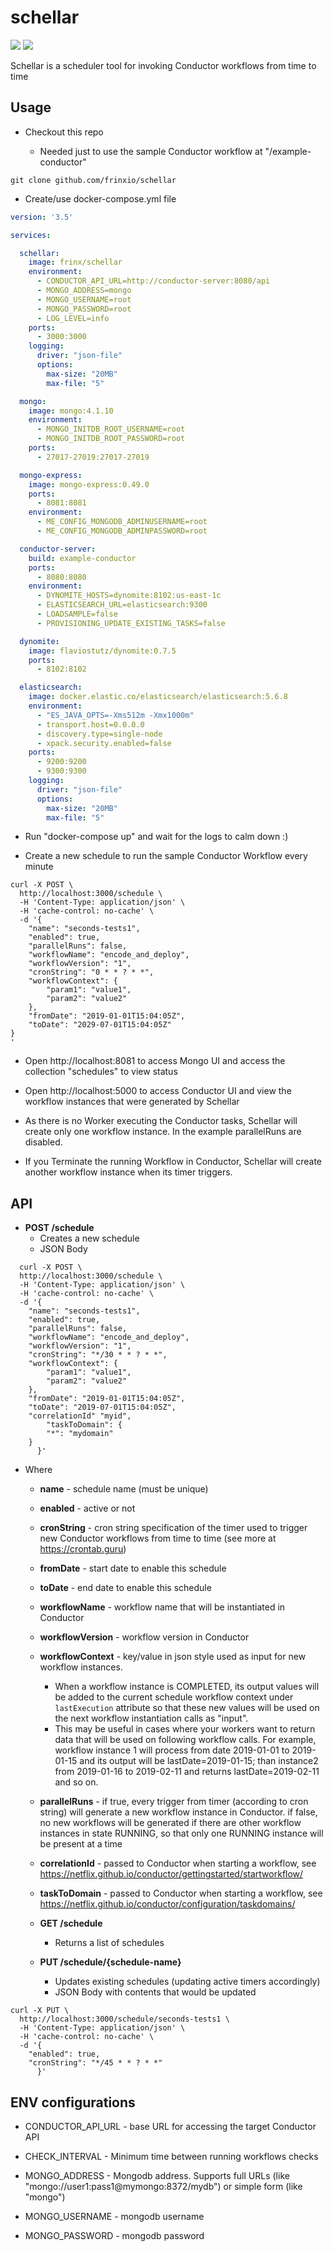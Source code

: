 # schellar

[<img src="https://img.shields.io/docker/pulls/frinx/schellar"/>](https://hub.docker.com/r/frinx/schellar)
[<img src="https://img.shields.io/docker/automated/frinx/schellar"/>](https://hub.docker.com/r/frinx/schellar)

Schellar is a scheduler tool for invoking Conductor workflows from time to time

## Usage

* Checkout this repo

  * Needed just to use the sample Conductor workflow at "/example-conductor"

```
git clone github.com/frinxio/schellar

```

* Create/use docker-compose.yml file

```yml
version: '3.5'

services:

  schellar:
    image: frinx/schellar
    environment:
      - CONDUCTOR_API_URL=http://conductor-server:8080/api
      - MONGO_ADDRESS=mongo
      - MONGO_USERNAME=root
      - MONGO_PASSWORD=root
      - LOG_LEVEL=info
    ports:
      - 3000:3000
    logging:
      driver: "json-file"
      options:
        max-size: "20MB"
        max-file: "5"

  mongo:
    image: mongo:4.1.10
    environment:
      - MONGO_INITDB_ROOT_USERNAME=root
      - MONGO_INITDB_ROOT_PASSWORD=root
    ports:
      - 27017-27019:27017-27019

  mongo-express:
    image: mongo-express:0.49.0
    ports:
      - 8081:8081
    environment:
      - ME_CONFIG_MONGODB_ADMINUSERNAME=root
      - ME_CONFIG_MONGODB_ADMINPASSWORD=root

  conductor-server:
    build: example-conductor
    ports:
      - 8080:8080
    environment:
      - DYNOMITE_HOSTS=dynomite:8102:us-east-1c
      - ELASTICSEARCH_URL=elasticsearch:9300
      - LOADSAMPLE=false
      - PROVISIONING_UPDATE_EXISTING_TASKS=false

  dynomite:
    image: flaviostutz/dynomite:0.7.5
    ports:
      - 8102:8102

  elasticsearch:
    image: docker.elastic.co/elasticsearch/elasticsearch:5.6.8
    environment:
      - "ES_JAVA_OPTS=-Xms512m -Xmx1000m"
      - transport.host=0.0.0.0
      - discovery.type=single-node
      - xpack.security.enabled=false
    ports:
      - 9200:9200
      - 9300:9300
    logging:
      driver: "json-file"
      options:
        max-size: "20MB"
        max-file: "5"

```

* Run "docker-compose up" and wait for the logs to calm down :)

* Create a new schedule to run the sample Conductor Workflow every minute

```
curl -X POST \
  http://localhost:3000/schedule \
  -H 'Content-Type: application/json' \
  -H 'cache-control: no-cache' \
  -d '{
	"name": "seconds-tests1",
	"enabled": true,
	"parallelRuns": false,
	"workflowName": "encode_and_deploy",
	"workflowVersion": "1",
	"cronString": "0 * * ? * *",
	"workflowContext": {
		"param1": "value1",
		"param2": "value2"
	},
	"fromDate": "2019-01-01T15:04:05Z",
	"toDate": "2029-07-01T15:04:05Z"
}
'
```

* Open http://localhost:8081 to access Mongo UI and access the collection "schedules" to view status

* Open http://localhost:5000 to access Conductor UI and view the workflow instances that were generated by Schellar

* As there is no Worker executing the Conductor tasks, Schellar will create only one workflow instance. In the example parallelRuns are disabled.

* If you Terminate the running Workflow in Conductor, Schellar will create another workflow instance when its timer triggers.

## API

  * **POST /schedule**
    * Creates a new schedule
    * JSON Body

```shell
  curl -X POST \
  http://localhost:3000/schedule \
  -H 'Content-Type: application/json' \
  -H 'cache-control: no-cache' \
  -d '{
	"name": "seconds-tests1",
	"enabled": true,
	"parallelRuns": false,
	"workflowName": "encode_and_deploy",
	"workflowVersion": "1",
	"cronString": "*/30 * * ? * *",
	"workflowContext": {
		"param1": "value1",
		"param2": "value2"
	},
	"fromDate": "2019-01-01T15:04:05Z",
	"toDate": "2019-07-01T15:04:05Z",
	"correlationId" "myid",
        "taskToDomain": {
		"*": "mydomain"
	}
      }'
```
* Where
  * **name** - schedule name (must be unique)
  * **enabled** - active or not
  * **cronString** - cron string specification of the timer used to trigger new Conductor workflows from time to time (see more at https://crontab.guru)
  * **fromDate** - start date to enable this schedule
  * **toDate** - end date to enable this schedule
  * **workflowName** - workflow name that will be instantiated in Conductor
  * **workflowVersion** - workflow version in Conductor
  * **workflowContext** - key/value in json style used as input for new workflow instances.
    * When a workflow instance is COMPLETED, its output values will be added to the current schedule workflow context under `lastExecution` attribute so that these new values will be used on the next workflow instantiation calls as "input".
    * This may be useful in cases where your workers want to return data that will be used on following workflow calls. For example, workflow instance 1 will process from date 2019-01-01 to 2019-01-15 and its output will be lastDate=2019-01-15; than instance2 from 2019-01-16 to 2019-02-11 and returns lastDate=2019-02-11 and so on.
  * **parallelRuns** - if true, every trigger from timer (according to cron string) will generate a new workflow instance in Conductor. if false, no new workflows will be generated if there are other workflow instances in state RUNNING, so that only one RUNNING instance will be present at a time
  * **correlationId** - passed to Conductor when starting a workflow, see https://netflix.github.io/conductor/gettingstarted/startworkflow/
  * **taskToDomain** - passed to Conductor when starting a workflow, see https://netflix.github.io/conductor/configuration/taskdomains/

  * **GET /schedule**
    * Returns a list of schedules

  * **PUT /schedule/{schedule-name}**
    * Updates existing schedules (updating active timers accordingly)
    * JSON Body with contents that would be updated

```shell
curl -X PUT \
  http://localhost:3000/schedule/seconds-tests1 \
  -H 'Content-Type: application/json' \
  -H 'cache-control: no-cache' \
  -d '{
	"enabled": true,
	"cronString": "*/45 * * ? * *"
      }'
```

## ENV configurations

* CONDUCTOR_API_URL - base URL for accessing the target Conductor API

* CHECK_INTERVAL - Minimum time between running workflows checks

* MONGO_ADDRESS - Mongodb address. Supports full URLs (like "mongo://user1:pass1@mymongo:8372/mydb") or simple form (like "mongo")

* MONGO_USERNAME - mongodb username

* MONGO_PASSWORD - mongodb password


